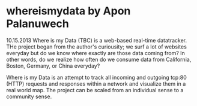 whereismydata by Apon Palanuwech
=============

10.15.2013
Where is my Data (TBC) is a web-based real-time datatracker.
THe project began from the author's curiousity; we surf a lot of websites everyday 
but do we know where exactly are those data coming from? In other words, do we realize how often 
do we consume data from California, Boston, Germany, or China everyday?

Where is my Data is an attempt to track all incoming and outgoing tcp:80 (HTTP) requests and responses
within a network and visualize them in a real world map. The project can be scaled from an individual sense
to a community sense.
